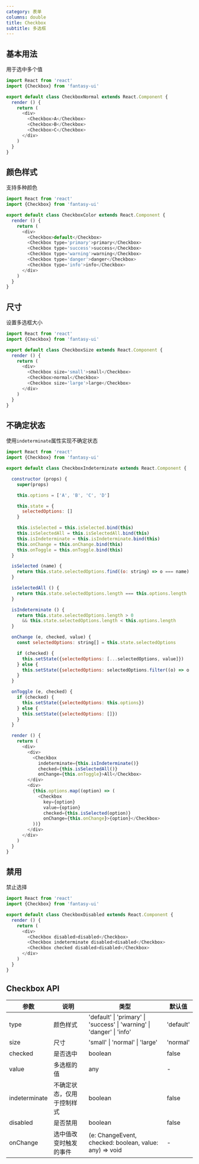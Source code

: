 ```yaml
---
category: 表单
columns: double
title: Checkbox
subtitle: 多选框
---
```


## 基本用法

用于选中多个值

```js
import React from 'react'
import {Checkbox} from 'fantasy-ui'

export default class CheckboxNormal extends React.Component {
  render () {
    return (
      <div>
        <Checkbox>A</Checkbox>
        <Checkbox>B</Checkbox>
        <Checkbox>C</Checkbox>
      </div>
    )
  }
}
```

## 颜色样式

支持多种颜色

```js
import React from 'react'
import {Checkbox} from 'fantasy-ui'

export default class CheckboxColor extends React.Component {
  render () {
    return (
      <div>
        <Checkbox>default</Checkbox>
        <Checkbox type='primary'>primary</Checkbox>
        <Checkbox type='success'>success</Checkbox>
        <Checkbox type='warning'>warning</Checkbox>
        <Checkbox type='danger'>danger</Checkbox>
        <Checkbox type='info'>info</Checkbox>
      </div>
    )
  }
}
```

## 尺寸

设置多选框大小

```js
import React from 'react'
import {Checkbox} from 'fantasy-ui'

export default class CheckboxSize extends React.Component {
  render () {
    return (
      <div>
        <Checkbox size='small'>small</Checkbox>
        <Checkbox>normal</Checkbox>
        <Checkbox size='large'>large</Checkbox>
      </div>
    )
  }
}
```

## 不确定状态

使用`indeterminate`属性实现不确定状态

```js
import React from 'react'
import {Checkbox} from 'fantasy-ui'

export default class CheckboxIndeterminate extends React.Component {

  constructor (props) {
    super(props)

    this.options = ['A', 'B', 'C', 'D']

    this.state = {
      selectedOptions: []
    }

    this.isSelected = this.isSelected.bind(this)
    this.isSelectedAll = this.isSelectedAll.bind(this)
    this.isIndeterminate = this.isIndeterminate.bind(this)
    this.onChange = this.onChange.bind(this)
    this.onToggle = this.onToggle.bind(this)
  }

  isSelected (name) {
    return this.state.selectedOptions.find((o: string) => o === name)
  }

  isSelectedAll () {
    return this.state.selectedOptions.length === this.options.length
  }

  isIndeterminate () {
    return this.state.selectedOptions.length > 0
      && this.state.selectedOptions.length < this.options.length
  }

  onChange (e, checked, value) {
    const selectedOptions: string[] = this.state.selectedOptions

    if (checked) {
      this.setState({selectedOptions: [...selectedOptions, value]})
    } else {
      this.setState({selectedOptions: selectedOptions.filter((o) => o !== value)})
    }
  }

  onToggle (e, checked) {
    if (checked) {
      this.setState({selectedOptions: this.options})
    } else {
      this.setState({selectedOptions: []})
    }
  }

  render () {
    return (
      <div>
        <div>
          <Checkbox
            indeterminate={this.isIndeterminate()}
            checked={this.isSelectedAll()}
            onChange={this.onToggle}>All</Checkbox>
        </div>
        <div>
          {this.options.map((option) => (
            <Checkbox
              key={option}
              value={option}
              checked={this.isSelected(option)}
              onChange={this.onChange}>{option}</Checkbox>
          ))}
        </div>
      </div>
    )
  }
}
```

## 禁用

禁止选择

```js
import React from 'react'
import {Checkbox} from 'fantasy-ui'

export default class CheckboxDisabled extends React.Component {
  render () {
    return (
      <div>
        <Checkbox disabled>disabled</Checkbox>
        <Checkbox indeterminate disabled>disabled</Checkbox>
        <Checkbox checked disabled>disabled</Checkbox>
      </div>
    )
  }
}
```

## Checkbox API

| 参数 | 说明 | 类型 | 默认值 |
|---|---|---|---|
| type | 颜色样式 | 'default' \| 'primary' \| 'success' \| 'warning' \| 'danger' \| 'info' | 'default' |
| size | 尺寸 | 'small' \| 'normal' \| 'large' | 'normal' |
| checked | 是否选中 | boolean | false |
| value | 多选框的值 | any | - |
| indeterminate | 不确定状态，仅用于控制样式 | boolean | false |
| disabled | 是否禁用 | boolean | false |
| onChange | 选中值改变时触发的事件 | (e: ChangeEvent, checked: boolean, value: any) => void | - |
